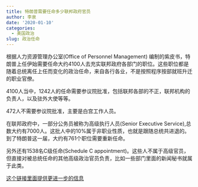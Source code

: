 ```yaml
---
title: 特朗普需要任命多少联邦政府官员
author: 李泉
date: '2020-01-10'
categories:
  - 美国政治
slug: 政治任命
---
```


根据人力资源管理办公室(Office of Personnel Management) 编制的紫皮书，特朗普上任伊始需要任命大约4100人去充实联邦政府各部门的职位。这些职位都是随着总统离任上任而变化的政治任命，来自各行各业，不是按照程序按部就班升迁的职业官僚。

4100人当中，1242人的任命需要参议院批准，包括联邦各部的不正，联邦机构的负责人，以及驻外大使等等。

472人不需要参议院批准，主要是白宫工作人员。

在联邦政府中，一部分公务员被称为高级执行人员(Senior Executive Service),总数大约有7000人。这批人中的10%属于非职业性质，也就是跟随总统共进退的。到了特朗普这一届，大约有761个职位需要重新任命。

另外还有1538名C级任命(Schedule C appointment)。这些人不属于高级官员，但直接对被总统任命的其他高级政治官员负责，比如一些部门里面的新闻秘书就属于此类。

[这个链接里面提供更进一步的信息](https://www.washingtonpost.com/graphics/politics/trump-transition-appointments-scale/)